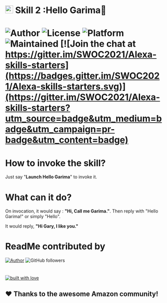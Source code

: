 <h1><b><img src="https://www.clipartmax.com/png/full/193-1934146_%C2%A0-alexa-skills-kit-logo.png" width="25px"> Skill 2 :Hello Garima👸</b><h1>

![Author](https://img.shields.io/badge/author-garimasingh128-orange)
![License](https://img.shields.io/badge/license-MIT-brightgreen)
![Platform](https://img.shields.io/badge/platform-Visual%20Studio%20Code-blue)
![Maintained](https://img.shields.io/maintenance/yes/2020)
[![Join the chat at https://gitter.im/SWOC2021/Alexa-skills-starters](https://badges.gitter.im/SWOC2021/Alexa-skills-starters.svg)](https://gitter.im/SWOC2021/Alexa-skills-starters?utm_source=badge&utm_medium=badge&utm_campaign=pr-badge&utm_content=badge)

# __How to invoke the skill?__
Just say "__Launch Hello Garima__" to invoke it.

# __What can it do?__
On invocation, it would say :
__"Hi, Call me Garima."__. Then reply with "Hello Garima!" or simply "Hello".

It would reply, __"Hi Gary, I like you."__


# __ReadMe contributed by__
<a href="https://github.com/dalalvarun">![Author](https://img.shields.io/badge/USER-dalalvarun-yellow)</a> ![GitHub followers](https://img.shields.io/github/followers/dalalvarun?style=social)

#
[![built with love](https://forthebadge.com/images/badges/built-with-love.svg)](https://github.com/garimasingh128) 
## ❤️ Thanks to the awesome Amazon community!

